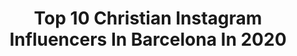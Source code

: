 ---
title: Top 10 Christian Instagram Influencers In Barcelona In 2020
description: >-
  Find top christian Instagram influencers in Barcelona in 2020. Most popular hashtags: #spain #photooftheday #abruzzosweater #weareknitters.
platform: Instagram
profiles:
  - username: "caffeineandchemistry"
    fullname: >-
      bella بيلا | premed | español
    location: "Spain"
    followers: 17177
    engagement: 283
    commentsToLikes: 0.035073
    avatar: "https://scontent-ams4-1.cdninstagram.com/v/t51.2885-19/s320x320/82956707_490998561842930_4772823111085064192_n.jpg?_nc_ht=scontent-ams4-1.cdninstagram.com&_nc_ohc=UUQ49tqeTa8AX_BPZ8S&oh=a1a71ea9e4971e9b2f874de51be137a7&oe=5EBAE8EA"
    verified: false
    hashtags: "#spainwedding, #spainlove, #washyourhands, #flattenthecurve"
  - username: "david_griso"
    fullname: >-
      David Griso⚡️Storyteller
    location: "Spain"
    followers: 16780
    engagement: 408
    commentsToLikes: 0.113450
    avatar: "https://scontent-atl3-1.cdninstagram.com/v/t51.2885-19/s320x320/85200142_188315549178788_4022282459486879744_n.jpg?_nc_ht=scontent-atl3-1.cdninstagram.com&_nc_ohc=XfzNsYdUnyYAX_cQCA-&oh=6f7e94952013b4e17558c8a79c5ce818&oe=5EBA3D3E"
    verified: false
    hashtags: "#iamphotographer, #pride, #lesbian, #artistsupportartists"
  - username: "latiajuanamx"
    fullname: >-
      La Tia Juana comida•mexicana
    location: "Spain"
    followers: 68999
    engagement: 29
    commentsToLikes: 0.224511
    avatar: "https://scontent-ams4-1.cdninstagram.com/v/t51.2885-19/s320x320/67838538_495060297951486_7207964418527723520_n.jpg?_nc_ht=scontent-ams4-1.cdninstagram.com&_nc_ohc=0oKtQjh-zlQAX88skHq&oh=4c9cd06bef065f46f64c09158055a35e&oe=5EB3F12D"
    verified: false
    hashtags: "#influencers, #latiajuanamx, #franquiciaespa, #barcelona"
  - username: "davidrodenas"
    fullname: >-
      David
    location: "Spain"
    followers: 27300
    engagement: 468
    commentsToLikes: 0.032227
    avatar: "https://scontent-lhr8-1.cdninstagram.com/v/t51.2885-19/s320x320/81307578_1420638798101134_7331183761779851264_n.jpg?_nc_ht=scontent-lhr8-1.cdninstagram.com&_nc_ohc=D5cMP0dFYxMAX8YrxId&oh=e86729bef4c0e8ec22ad28fb9bbf2d23&oe=5EBCBC3B"
    verified: false
    hashtags: "#juntspersempre, #cuarentena, #littlebigplanet, #ourlittlebigplanet"
  - username: "oscarmarquezxl"
    fullname: >-
      Oscar Marquez Official
    location: "Spain"
    followers: 49469
    engagement: 385
    commentsToLikes: 0.026790
    avatar: "https://scontent-ams4-1.cdninstagram.com/v/t51.2885-19/s320x320/81931385_1239718663083913_5568480298183688192_n.jpg?_nc_ht=scontent-ams4-1.cdninstagram.com&_nc_ohc=JefJWUJARFoAX9LwoH5&oh=847e952f082ad9dab3216d5e763cb791&oe=5EBB1208"
    verified: false
    hashtags: "#fitness, #oscarmarquezxl1, #loveman, #openyourlegsmen"
  - username: "caffeineandchemistry"
    fullname: >-
      bella بيلا | premed | español
    location: "Spain"
    followers: 17177
    engagement: 283
    commentsToLikes: 0.035073
    avatar: "https://scontent-ams4-1.cdninstagram.com/v/t51.2885-19/s320x320/82956707_490998561842930_4772823111085064192_n.jpg?_nc_ht=scontent-ams4-1.cdninstagram.com&_nc_ohc=UUQ49tqeTa8AX_BPZ8S&oh=a1a71ea9e4971e9b2f874de51be137a7&oe=5EBAE8EA"
    verified: false
    hashtags: "#spainwedding, #spainlove, #washyourhands, #flattenthecurve"
  - username: "oscarmarquezxl1"
    fullname: >-
      Oscar marquez
    location: "Spain"
    followers: 11308
    engagement: 638
    commentsToLikes: 0.030701
    avatar: "https://scontent-lhr8-1.cdninstagram.com/v/t51.2885-19/s320x320/53095630_1130557970485653_9128287761638359040_n.jpg?_nc_ht=scontent-lhr8-1.cdninstagram.com&_nc_ohc=gnal4oV6pJQAX85-95d&oh=43a2035b9eba93beef33fe33c7ae22b8&oe=5EBA6516"
    verified: false
    hashtags: "#actrophyboys, #madrid, #oscarmarquezxl1, #ilustraciones"
  - username: "seilskipetchristianradich"
    fullname: >-
      Christian Radich
    location: "Spain"
    followers: 6073
    engagement: 497
    commentsToLikes: 0.013423
    avatar: "https://scontent-ams4-1.cdninstagram.com/v/t51.2885-19/s320x320/43499722_2207669129480085_1267181206777102336_n.jpg?_nc_ht=scontent-ams4-1.cdninstagram.com&_nc_ohc=3yPrIlVGSlMAX8GffsB&oh=5f3dae60a97603ec45c6e91f96512239&oe=5E9A691A"
    verified: false
    hashtags: "#sunrise, #windjammervoyage4, #cake, #voyage4"
  - username: "abcdeele"
    fullname: >-
      abcdeEle - Christian Andrades
    location: "Spain"
    followers: 27698
    engagement: 77
    commentsToLikes: 0.066107
    avatar: "https://scontent-ams4-1.cdninstagram.com/v/t51.2885-19/s320x320/35422387_1942367486054005_5065716550409912320_n.jpg?_nc_ht=scontent-ams4-1.cdninstagram.com&_nc_ohc=l5ayUjFo1KIAX8Yu4Tj&oh=c49769c96bb0cc061bf2da1723996c6d&oe=5EB19B8E"
    verified: false
    hashtags: "#claustrodeig, #profesdeinstagram, #kumuspace, #profedeele"
  - username: "hinocc"
    fullname: >-
      Carles Hinojosa
    location: "Spain"
    followers: 7690
    engagement: 1309
    commentsToLikes: 0.145810
    avatar: "https://scontent-ams4-1.cdninstagram.com/v/t51.2885-19/s320x320/67323713_443868796470498_399999491211526144_n.jpg?_nc_ht=scontent-ams4-1.cdninstagram.com&_nc_ohc=M4VitznSUFkAX_wS1xV&oh=245889a033ffbc28f78b8b5abe3f7d77&oe=5EB8DF43"
    verified: false
    hashtags: "#architecture, #exposure, #marcosalberca, #yeyophotos"
---